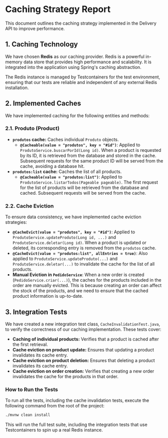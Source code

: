 # Caching Strategy Report

This document outlines the caching strategy implemented in the Delivery API to improve performance.

## 1. Caching Technology

We have chosen **Redis** as our caching provider. Redis is a powerful in-memory data store that provides high performance and scalability. It is integrated into the application using Spring's caching abstraction.

The Redis instance is managed by Testcontainers for the test environment, ensuring that our tests are reliable and independent of any external Redis installation.

## 2. Implemented Caches

We have implemented caching for the following entities and methods:

### 2.1. Produto (Product)

-   **`produtos` cache:** Caches individual `Produto` objects.
    -   **`@Cacheable(value = "produtos", key = "#id")`**: Applied to `ProdutoService.buscarPorId(Long id)`. When a product is requested by its ID, it is retrieved from the database and stored in the cache. Subsequent requests for the same product ID will be served from the cache, avoiding a database hit.
-   **`produtos:list` cache:** Caches the list of all products.
    -   **`@Cacheable(value = "produtos:list")`**: Applied to `ProdutoService.listarTodos(Pageable pageable)`. The first request for the list of products will be retrieved from the database and cached. Subsequent requests will be served from the cache.

### 2.2. Cache Eviction

To ensure data consistency, we have implemented cache eviction strategies:

-   **`@CacheEvict(value = "produtos", key = "#id")`**: Applied to `ProdutoService.updateProduto(Long id, ...)` and `ProdutoService.deletar(Long id)`. When a product is updated or deleted, its corresponding entry is removed from the `produtos` cache.
-   **`@CacheEvict(value = "produtos:list", allEntries = true)`**: Also applied to `ProdutoService.updateProduto(...)` and `ProdutoService.deletar(...)` to invalidate the cache for the list of all products.
-   **Manual Eviction in `PedidoService`**: When a new order is created (`PedidoService.criar(...)`), the caches for the products included in the order are manually evicted. This is because creating an order can affect the stock of the products, and we need to ensure that the cached product information is up-to-date.

## 3. Integration Tests

We have created a new integration test class, `CacheInvalidationTest.java`, to verify the correctness of our caching implementation. These tests cover:

-   **Caching of individual products:** Verifies that a product is cached after the first retrieval.
-   **Cache eviction on product update:** Ensures that updating a product invalidates its cache entry.
-   **Cache eviction on product deletion:** Ensures that deleting a product invalidates its cache entry.
-   **Cache eviction on order creation:** Verifies that creating a new order invalidates the cache for the products in that order.

### How to Run the Tests

To run all the tests, including the cache invalidation tests, execute the following command from the root of the project:

```bash
./mvnw clean install
```

This will run the full test suite, including the integration tests that use Testcontainers to spin up a real Redis instance.
